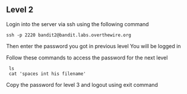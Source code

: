 ## Level 2
Login into the server via ssh using the following command

```
ssh -p 2220 bandit2@bandit.labs.overthewire.org
```
Then enter the password you got in previous level
You will be logged in

Follow these commands to access the password for the next level
```
 ls
 cat 'spaces int his filename'
```

Copy the password for level 3 and logout using exit command 
